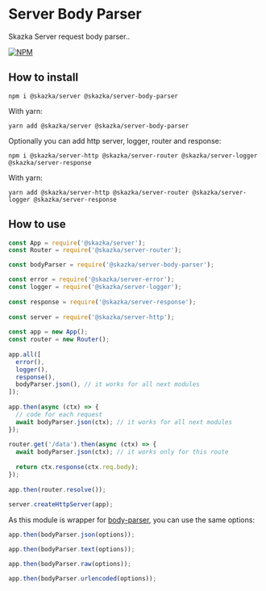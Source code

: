 # Server Body Parser

Skazka Server request body parser..

[![NPM](https://nodei.co/npm/@skazka/server-body-parser.png)](https://npmjs.org/package/@skazka/server-body-parser)

## How to install

    npm i @skazka/server @skazka/server-body-parser
    
With yarn:

    yarn add @skazka/server @skazka/server-body-parser
    
Optionally you can add http server, logger, router and response:

    npm i @skazka/server-http @skazka/server-router @skazka/server-logger @skazka/server-response
      
With yarn:

    yarn add @skazka/server-http @skazka/server-router @skazka/server-logger @skazka/server-response

## How to use

```javascript
const App = require('@skazka/server');
const Router = require('@skazka/server-router');

const bodyParser = require('@skazka/server-body-parser');

const error = require('@skazka/server-error');
const logger = require('@skazka/server-logger');
        
const response = require('@skazka/server-response');
        
const server = require('@skazka/server-http');
        
const app = new App();
const router = new Router();
        
app.all([
  error(),
  logger(),
  response(),
  bodyParser.json(), // it works for all next modules
]);
    
app.then(async (ctx) => {
  // code for each request
  await bodyParser.json(ctx); // it works for all next modules
});
    
router.get('/data').then(async (ctx) => {
  await bodyParser.json(ctx); // it works only for this route
  
  return ctx.response(ctx.req.body); 
});
        
app.then(router.resolve());
        
server.createHttpServer(app);
```

As this module is wrapper for [body-parser](https://github.com/expressjs/body-parser),
you can use the same options:

```javascript
app.then(bodyParser.json(options));
```

```javascript
app.then(bodyParser.text(options));
```

```javascript
app.then(bodyParser.raw(options));
```

```javascript
app.then(bodyParser.urlencoded(options));
```
